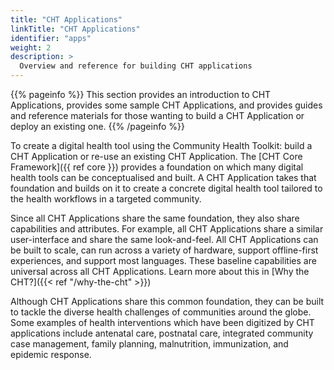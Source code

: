 ```yaml
---
title: "CHT Applications"
linkTitle: "CHT Applications"
identifier: "apps"
weight: 2
description: >
  Overview and reference for building CHT applications
---
```


{{% pageinfo %}}
This section provides an introduction to CHT Applications, provides some sample CHT Applications, and provides guides and reference materials for those wanting to build a CHT Application or deploy an existing one.
{{% /pageinfo %}}

To create a digital health tool using the Community Health Toolkit: build a CHT Application or re-use an existing CHT Application. The [CHT Core Framework]({{ ref core }}) provides a foundation on which many digital health tools can be conceptualised and built. A CHT Application takes that foundation and builds on it to create a concrete digital health tool tailored to the health workflows in a targeted community. 

Since all CHT Applications share the same foundation, they also share capabilities and attributes. For example, all CHT Applications share a similar user-interface and share the same look-and-feel. All CHT Applications can be built to scale, can run across a variety of hardware, support offline-first experiences, and support most languages. These baseline capabilities are universal across all CHT Applications. Learn more about this in [Why the CHT?]({{< ref "/why-the-cht" >}})

Although CHT Applications share this common foundation, they can be built to tackle the diverse health challenges of communities around the globe. Some examples of health interventions which have been digitized by CHT applications include antenatal care, postnatal care, integrated community case management, family planning, malnutrition, immunization, and epidemic response. 
